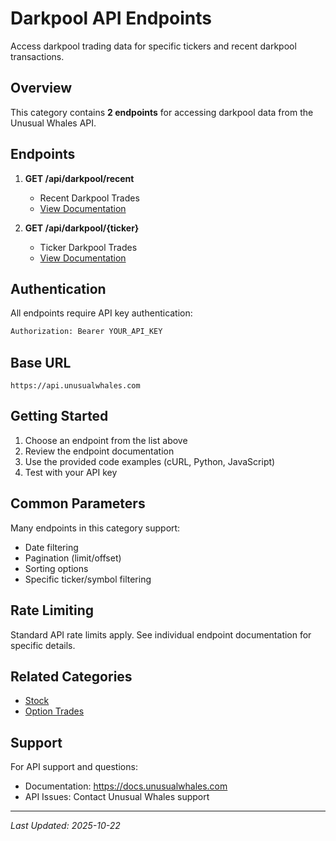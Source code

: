 # Darkpool API Endpoints

Access darkpool trading data for specific tickers and recent darkpool transactions.

## Overview

This category contains **2 endpoints** for accessing darkpool data from the Unusual Whales API.

## Endpoints

1. **GET /api/darkpool/recent**
   - Recent Darkpool Trades
   - [View Documentation](./darkpool-recent.md)

2. **GET /api/darkpool/{ticker}**
   - Ticker Darkpool Trades
   - [View Documentation](./darkpool-ticker.md)


## Authentication

All endpoints require API key authentication:

```bash
Authorization: Bearer YOUR_API_KEY
```

## Base URL

```
https://api.unusualwhales.com
```

## Getting Started

1. Choose an endpoint from the list above
2. Review the endpoint documentation
3. Use the provided code examples (cURL, Python, JavaScript)
4. Test with your API key

## Common Parameters

Many endpoints in this category support:
- Date filtering
- Pagination (limit/offset)
- Sorting options
- Specific ticker/symbol filtering

## Rate Limiting

Standard API rate limits apply. See individual endpoint documentation for specific details.

## Related Categories

- [Stock](../stock/README.md)
- [Option Trades](../option-trades/README.md)

## Support

For API support and questions:
- Documentation: https://docs.unusualwhales.com
- API Issues: Contact Unusual Whales support

---

*Last Updated: 2025-10-22*
